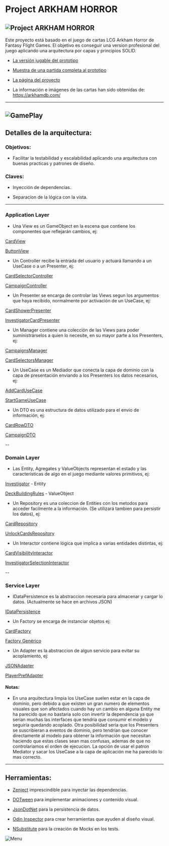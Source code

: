 # Project ARKHAM HORROR

![Project ARKHAM HORROR](https://www.rosalesnavas.com/images/logo_with_text_black.png)
---
Este proyecto está basado en el juego de cartas LCG Arkham Horror de Fantasy Flight Games.
El objetivo es conseguir una version profesional del juego aplicando una arquitectura por capas y principios SOLID.

* [La versión jugable del prototipo](https://github.com/Todorcevic/Project-ARKHAM-HORROR)
 
* [Muestra de una partida completa al prototipo](https://www.youtube.com/watch?v=pvBs5DNNExE)

* [La página del proyecto](https://www.rosalesnavas.com/arkham)

* La información e imágenes de las cartas han sido obtenidas de: https://arkhamdb.com/
---
 ![GamePlay](https://www.rosalesnavas.com/images/ProjectArkhamHorrorGithub.jpg)
---

## Detalles de la arquitectura:

### Objetivos:

* Facilitar la testabilidad y escalabilidad aplicando una arquitectura con buenas practicas y patrones de diseño.

### Claves:

* Inyección de dependencias.

* Separacíon de la lógica con la vista.

---

### Application Layer

* Una View es un GameObject en la escena que contiene los componentes que reflejarán cambios, ej:

[CardView](Assets/Scripts/Applicaction/Views/Cards/CardView.cs)

[ButtonView](Assets/Scripts/Applicaction/Views/Buttons/ButtonView.cs)

* Un Controller recibe la entrada del usuario y actuará llamando a un UseCase o a un Presenter, ej:

[CardSelectorController](Assets/Scripts/Applicaction/Views/Selectors/Card/CardSelectorController.cs) 

[CampaignController](Assets/Scripts/Applicaction/Views/Campaigns/CampaignController.cs)

* Un Presenter se encarga de controlar las Views segun los argumentos que haya recibido, normalmente por activación de un UseCase, ej:

[CardShowerPresenter](Assets/Scripts/Applicaction/Views/CardShower/CardShowerPresenter.cs)

[InvestigatorCardPresenter](Assets/Scripts/Applicaction/Views/Cards/Investigator/InvestigatorsCardPresenter.cs)

* Un Manager contiene una colección de las Views para poder suministrárselos a quien lo necesite, en su mayor parte a los Presenters, ej:

[CampaignsManager](Assets/Scripts/Applicaction/Views/Campaigns/CampaignsManager.cs)

[CardSelectorsManager](Assets/Scripts/Applicaction/Views/Selectors/Card/CardSelectorsManager.cs)

* Un UseCase es un Mediador que conecta la capa de dominio con la capa de presentación enviando a los Presenters los datos necesarios, ej:

[AddCardUseCase](Assets/Scripts/Applicaction/UseCases/AddCardUseCase.cs)

[StartGameUseCase](Assets/Scripts/Applicaction/UseCases/StartGameUseCase.cs)

* Un DTO es una estructura de datos utilizado para el envio de información, ej:

[CardRowDTO](Assets/Scripts/Applicaction/UseCases/DTO/CardRowDTO.cs) 

[CampaignDTO](Assets/Scripts/Applicaction/UseCases/DTO/CampaignDTO.cs)

--
### Domain Layer

* Las Entity, Agregates y ValueObjects representan el estado y las características de algo en el juego mediante valores primitivos, ej:

[Investigator](Assets/Scripts/Model/Entities/Investigator.cs) - Entity

[DeckBuildingRules](Assets/Scripts/Model/ObjectValue/DeckBuildingRules.cs) - ValueObject

* Un Repository es una coleccion de Entities con los metodos para acceder facilmente a la información. (Se utilizará tambien para persistir los datos), ej:

[CardRepository](Assets/Scripts/Model/Repositories/CardRepository.cs)

[UnlockCardsRepository](Assets/Scripts/Model/Repositories/UnlockCardsRepository.cs)

* Un Interactor contiene lógica que implica a varias entidades distintas, ej:

[CardVisibilityInteractor](Assets/Scripts/Model/Interactors/CardVisibilityInteractor.cs)

[InvestigatorSelectionInteractor](Assets/Scripts/Model/Interactors/InvestigatorSelectionInteractor.cs)

--
### Service Layer

* IDataPersistence es la abstraccion necesaria para almacenar y cargar lo datos. (Actualmente se hace en archivos JSON)

[IDataPersistence](Assets/Scripts/Services/Persistece/DataContext.cs)

* Un Factory se encarga de instanciar objetos ej:

[CardFactory](Assets/Scripts/Services/Factories/CardFactory.cs)

[Factory Genérico](Assets/Scripts/Services/Factories/NameConventionFactory.cs)

* Un Adapter es la abstraccion de algun servicio para evitar su acoplamiento, ej:

[JSONAdapter](Assets/Scripts/Services/Adapters/JsonNewtonsoftAdapter.cs)

[PlayerPrefAdapter](Assets/Scripts/Services/Adapters/PlayerPrefsAdapter.cs)


#### Notas:
* En una arquitectura limpia los UseCase suelen estar en la capa de dominio, pero debido a que existen un gran numero de elementos visuales que son afectados cuando hay un cambio en alguna Entity me ha parecido que no bastaria solo con invertir la dependencia ya que serían muchas las interfaces que tendria que consumir el modelo y seguiria quedando acoplado. Otra posibilidad sería que los Presenters se suscribieran a eventos de dominio, pero tendrían que conocer directamente al modelo para obtener la información que necesitan haciendo que estas clases sean mas confusas, ademas de que no controlariamos el orden de ejecucion. La opción de usar el patron Mediator y sacar los UseCase a la capa de aplicación me ha parecido lo mas correcto.

---
## Herramientas:
* [Zenject](https://github.com/modesttree/Zenject) imprescindible para inyectar las dependencias.

* [DOTween](http://dotween.demigiant.com/index.php) para implementar animaciones y contenido visual.

* [JsonDotNet](https://www.newtonsoft.com/json) para la persistencia de datos.

* [Odin Inspector](https://odininspector.com/) para crear herramientas que ayuden al diseño visual.

* [NSubstitute](https://nsubstitute.github.io/) para la creación de Mocks en los tests.

![Menu](https://www.rosalesnavas.com/images/portfolio/arkham/3.jpg)
